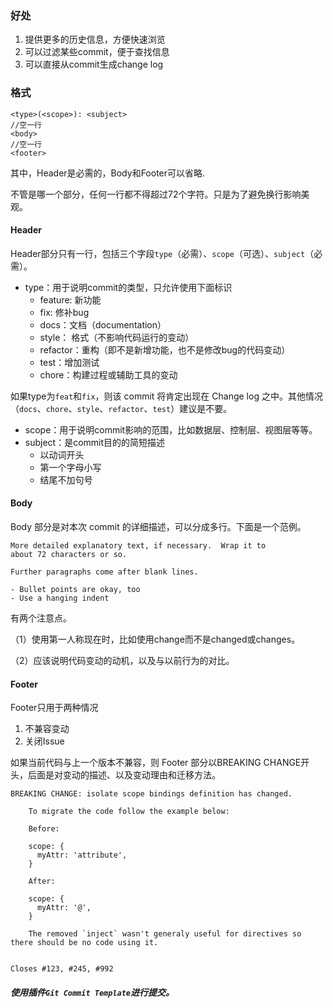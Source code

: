 

### 好处

1. 提供更多的历史信息，方便快速浏览
2. 可以过滤某些commit，便于查找信息
3. 可以直接从commit生成change log


### 格式

```
<type>(<scope>): <subject>
//空一行
<body>
//空一行
<footer>
```
其中，Header是必需的，Body和Footer可以省略.

不管是哪一个部分，任何一行都不得超过72个字符。只是为了避免换行影响美观。

#### Header

Header部分只有一行，包括三个字段`type`（必需）、`scope`（可选）、`subject`（必需）。

* type：用于说明commit的类型，只允许使用下面标识
    * feature: 新功能
    * fix: 修补bug
    * docs：文档（documentation）
    * style： 格式（不影响代码运行的变动）
    * refactor：重构（即不是新增功能，也不是修改bug的代码变动）
    * test：增加测试
    * chore：构建过程或辅助工具的变动

如果type为`feat`和`fix`，则该 commit 将肯定出现在 Change log 之中。其他情况（`docs`、`chore`、`style`、`refactor`、`test`）建议是不要。
* scope：用于说明commit影响的范围，比如数据层、控制层、视图层等等。
* subject：是commit目的的简短描述
    * 以动词开头
    * 第一个字母小写
    * 结尾不加句号
    
    
#### Body

Body 部分是对本次 commit 的详细描述，可以分成多行。下面是一个范例。

```text
More detailed explanatory text, if necessary.  Wrap it to 
about 72 characters or so. 

Further paragraphs come after blank lines.

- Bullet points are okay, too
- Use a hanging indent
```
有两个注意点。

（1）使用第一人称现在时，比如使用change而不是changed或changes。

（2）应该说明代码变动的动机，以及与以前行为的对比。


#### Footer

Footer只用于两种情况
1. 不兼容变动
2. 关闭Issue

如果当前代码与上一个版本不兼容，则 Footer 部分以BREAKING CHANGE开头，后面是对变动的描述、以及变动理由和迁移方法。

```text
BREAKING CHANGE: isolate scope bindings definition has changed.

    To migrate the code follow the example below:

    Before:

    scope: {
      myAttr: 'attribute',
    }

    After:

    scope: {
      myAttr: '@',
    }

    The removed `inject` wasn't generaly useful for directives so there should be no code using it.
```

```

Closes #123, #245, #992
```



##### ***使用插件`Git Commit Template`进行提交。***